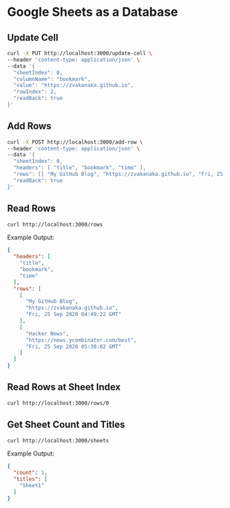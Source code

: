 # Google Sheets as a Database
## Update Cell
```sh
curl -X PUT http://localhost:3000/update-cell \
--header 'content-type: application/json' \
--data '{
  "sheetIndex": 0,
  "columnName": "bookmark",
  "value": "https://zvakanaka.github.io",
  "rowIndex": 2,
  "readBack": true
}'
```

## Add Rows
```sh
curl -X POST http://localhost:3000/add-row \
--header 'content-type: application/json' \
--data '{
  "sheetIndex": 0,
  "headers": [ "title", "bookmark", "time" ],
  "rows": [[ "My GitHub Blog", "https://zvakanaka.github.io", "Fri, 25 Sep 2020 04:49:22 GMT" ]],
  "readBack": true
}'
```

## Read Rows
```sh
curl http://localhost:3000/rows
```
Example Output:
```json
{
  "headers": [
    "title",
    "bookmark",
    "time"
  ],
  "rows": [
    [
      "My GitHub Blog",
      "https://zvakanaka.github.io",
      "Fri, 25 Sep 2020 04:49:22 GMT"
    ],
    [
      "Hacker News",
      "https://news.ycombinator.com/best",
      "Fri, 25 Sep 2020 05:30:02 GMT"
    ]
  ]
}
```

## Read Rows at Sheet Index
```sh
curl http://localhost:3000/rows/0
```

## Get Sheet Count and Titles
```sh
curl http://localhost:3000/sheets
```
Example Output:
```json
{
  "count": 1,
  "titles": [
    "Sheet1"
  ]
}
```

